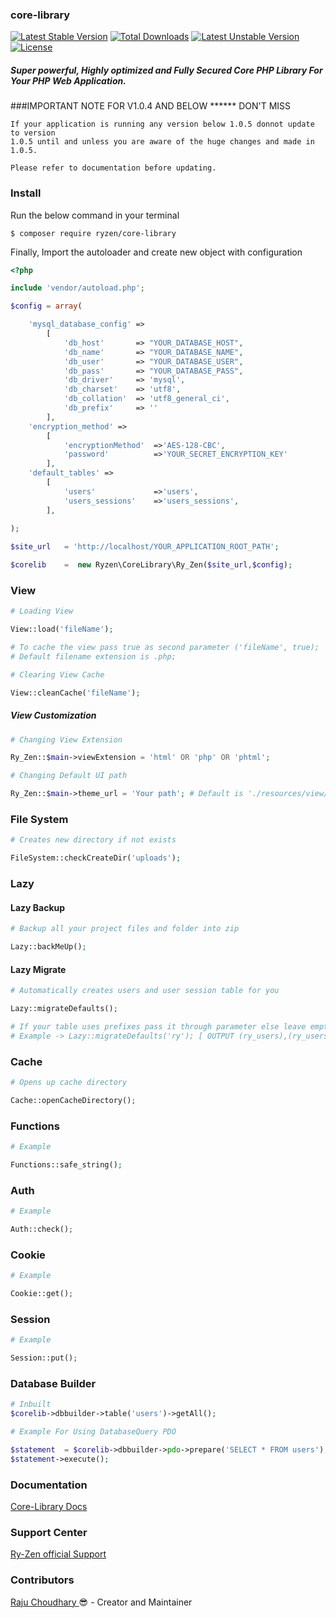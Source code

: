### core-library

[![Latest Stable Version](http://poser.pugx.org/ryzen/core-library/v)](https://packagist.org/packages/ryzen/core-library) 
[![Total Downloads](http://poser.pugx.org/ryzen/core-library/downloads)](https://packagist.org/packages/ryzen/core-library) 
[![Latest Unstable Version](http://poser.pugx.org/ryzen/core-library/v/unstable)](https://packagist.org/packages/ryzen/core-library) 
[![License](http://poser.pugx.org/ryzen/core-library/license)](https://packagist.org/packages/ryzen/core-library)

##### Super powerful, Highly optimized and Fully Secured Core PHP Library For Your PHP Web Application.

###IMPORTANT NOTE FOR V1.0.4 AND BELOW ****** DON'T MISS

```
If your application is running any version below 1.0.5 donnot update to version
1.0.5 until and unless you are aware of the huge changes and made in 1.0.5.

Please refer to documentation before updating.
```

### Install

Run the below command in your terminal
```
$ composer require ryzen/core-library
```

Finally, Import the autoloader and create new object with configuration
```php
<?php

include 'vendor/autoload.php';

$config = array(

    'mysql_database_config' =>
        [
            'db_host'       => "YOUR_DATABASE_HOST",
            'db_name'       => "YOUR_DATABASE_NAME",
            'db_user'       => "YOUR_DATABASE_USER",
            'db_pass'       => "YOUR_DATABASE_PASS",
            'db_driver'     => 'mysql',
            'db_charset'    => 'utf8',
            'db_collation'  => 'utf8_general_ci',
            'db_prefix'     => ''
        ],
    'encryption_method' =>
        [
            'encryptionMethod'  =>'AES-128-CBC',
            'password'          =>'YOUR_SECRET_ENCRYPTION_KEY'
        ],
    'default_tables' =>
        [
            'users'             =>'users',
            'users_sessions'    =>'users_sessions',
        ],
        
);

$site_url   = 'http://localhost/YOUR_APPLICATION_ROOT_PATH';

$corelib    =  new Ryzen\CoreLibrary\Ry_Zen($site_url,$config);
```

### View
```php
# Loading View

View::load('fileName');

# To cache the view pass true as second parameter ('fileName', true);
# Default filename extension is .php;

# Clearing View Cache

View::cleanCache('fileName');
```
##### View Customization
```php
# Changing View Extension 

Ry_Zen::$main->viewExtension = 'html' OR 'php' OR 'phtml';

# Changing Default UI path

Ry_Zen::$main->theme_url = 'Your path'; # Default is './resources/view/';
```
### File System
```php
# Creates new directory if not exists

FileSystem::checkCreateDir('uploads');
```
### Lazy
#### Lazy Backup
```php
# Backup all your project files and folder into zip

Lazy::backMeUp();
```
#### Lazy Migrate
```php
# Automatically creates users and user session table for you

Lazy::migrateDefaults();

# If your table uses prefixes pass it through parameter else leave empty
# Example -> Lazy::migrateDefaults('ry'); [ OUTPUT (ry_users),(ry_users_sessions) ]
```
### Cache
```php
# Opens up cache directory

Cache::openCacheDirectory();
```
### Functions
```php
# Example

Functions::safe_string();
```
### Auth
```php
# Example

Auth::check();
```

### Cookie
```php
# Example

Cookie::get();
```

### Session
```php
# Example

Session::put();
```

### Database Builder
```php
# Inbuilt
$corelib->dbbuilder->table('users')->getAll();

# Example For Using DatabaseQuery PDO

$statement  = $corelib->dbbuilder->pdo->prepare('SELECT * FROM users');
$statement->execute();
```

### Documentation
<a href="https://docs.8beez.com/corelib">Core-Library Docs</a>

### Support Center
<a href="https://docs.8beez.com/support">Ry-Zen official Support</a>

### Contributors
<a href="https://rajuchoudhary.com.np/"> Raju Choudhary </a> 😎 - Creator and Maintainer
